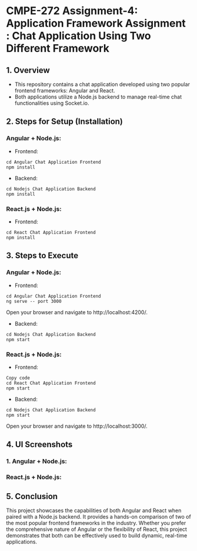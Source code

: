 # **CMPE-272 Assignment-4: Application Framework Assignment** : Chat Application Using Two Different Framework

## 1. Overview
* This repository contains a chat application developed using two popular frontend frameworks: Angular and React.
* Both applications utilize a Node.js backend to manage real-time chat functionalities using Socket.io.

## 2. Steps for Setup (Installation)
### Angular + Node.js:
* Frontend:
```
cd Angular Chat Application Frontend
npm install
```
* Backend:
```
cd Nodejs Chat Application Backend
npm install
```

### React.js + Node.js:
* Frontend:
```
cd React Chat Application Frontend
npm install
```

## 3. Steps to Execute
### Angular + Node.js:

* Frontend:
```
cd Angular Chat Application Frontend
ng serve -- port 3000
```

Open your browser and navigate to http://localhost:4200/.

* Backend:
```
cd Nodejs Chat Application Backend
npm start
```

### React.js + Node.js:
* Frontend:
```
Copy code
cd React Chat Application Frontend
npm start
```

* Backend:
```
cd Nodejs Chat Application Backend
npm start
```
Open your browser and navigate to http://localhost:3000/.

## 4. UI Screenshots
### 1. Angular + Node.js:


### React.js + Node.js:


## 5. Conclusion
This project showcases the capabilities of both Angular and React when paired with a Node.js backend. It provides a hands-on comparison of two of the most popular frontend frameworks in the industry. Whether you prefer the comprehensive nature of Angular or the flexibility of React, this project demonstrates that both can be effectively used to build dynamic, real-time applications.

